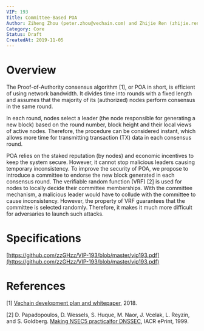 ```yaml
---
VIP: 193
Title: Committee-Based POA
Author: Ziheng Zhou (peter.zhou@vechain.com) and Zhijie Ren (zhijie.ren@vechain.com)
Category: Core
Status: Draft
CreatedAt: 2019-11-05
---
```


# Overview
The Proof-of-Authority consensus algorithm [1], or POA in short, is efficient of using network bandwidth. It divides time into rounds with a fixed length and assumes that the majority of its (authorized) nodes perform consensus in the same round.

In each round, nodes select a leader (the node responsible for generating a new block) based on the round number, block height and their local views of active nodes. Therefore, the procedure can be considered instant, which allows more time for transmitting transaction (TX) data in each consensus round.

POA relies on the staked reputation (by nodes) and economic incentives to keep the system secure. However, it cannot stop malicious leaders causing temporary inconsistency. To improve the security of POA, we propose to introduce a committee to endorse the new block generated in each consensus round. The verifiable random function (VRF) [2] is used for nodes to locally decide their committee memberships. With the committee mechanism, a malicious leader would have to collude with the committee to cause inconsistency. However, the property of VRF guarantees that the committee is selected randomly. Therefore, it makes it much more difficult for adversaries to launch such attacks.

# Specifications

[https://github.com/zzGHzz/VIP-193/blob/master/vip193.pdf](https://github.com/zzGHzz/VIP-193/blob/master/vip193.pdf)

# References
[1] [Vechain development plan and whitepaper](https://cdn.vechain.com/vechainthor_development_plan_and_whitepaper_en_v1.0.pdf), 2018.

[2] D. Papadopoulos, D. Wessels, S. Huque, M. Naor, J. Vcelak, L. Reyzin, and S. Goldberg. [Making NSEC5 practicalfor DNSSEC](https://eprint.iacr.org/2017/099.pdf), IACR ePrint, 1999.